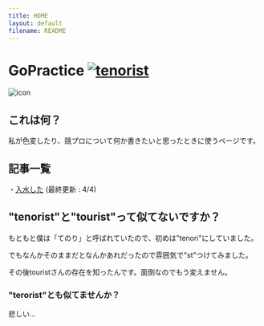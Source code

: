 ```yaml
---
title: HOME
layout: default
filename: README
---
```


# GoPractice [![tenorist](https://img.shields.io/endpoint?url=https%3A%2F%2Fatcoder-badges.now.sh%2Fapi%2Fatcoder%2Fjson%2Ftenorist)](https://atcoder.jp/users/tenorist)

![icon](https://img.atcoder.jp/icons/2ddce8c1126cbd22fa6638c592905153.png)

## これは何？

私が色変したり、競プロについて何か書きたいと思ったときに使うページです。


## 記事一覧

・[入水した](https://tenorist.github.io/GoPractice/article1) (最終更新 : 4/4)


## "tenorist"と"tourist"って似てないですか？

もともと僕は「てのり」と呼ばれていたので、初めは"tenori"にしていました。

でもなんかそのままだとなんかあれだったので雰囲気で"st"つけてみました。

その後touristさんの存在を知ったんです。面倒なのでもう変えません。

### "terorist"とも似てませんか？

悲しい...